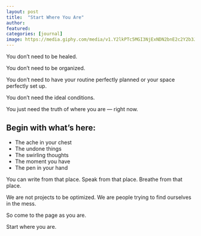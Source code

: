 ```yaml
---
layout: post
title:  "Start Where You Are"
author: 
featured: 
categories: [journal]
image: https://media.giphy.com/media/v1.Y2lkPTc5MGI3NjExNDN2bnE2c2Y2b3J4Z3NpcHZjN3RnNmQ5czBrdDMzZ2ljYW8wb2R5cyZlcD12MV9naWZzX3NlYXJjaCZjdD1n/KDR4XGKyzJ6UwxqmJM/giphy.gif
---
```


You don’t need to be healed.

You don’t need to be organized.

You don’t need to have your routine perfectly planned or your space perfectly set up.

You don’t need the ideal conditions.

You just need the truth of where you are — right now.

## Begin with what’s here:

- The ache in your chest  
- The undone things  
- The swirling thoughts  
- The moment you have  
- The pen in your hand

You can write from that place. Speak from that place. Breathe from that place.

We are not projects to be optimized. We are people trying to find ourselves in the mess.

So come to the page as you are.

Start where you are.
